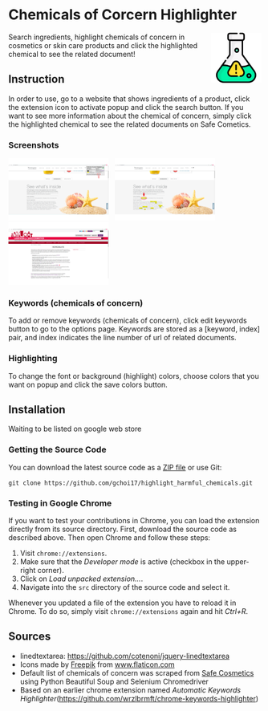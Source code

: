 # Chemicals of Corcern Highlighter
<img width="100" src="https://github.com/gchoi17/highlight_harmful_chemicals/blob/master/src/icons/flask_128.png" align="right" style="padding-left: 10px" />
Search ingredients, highlight chemicals of concern in cosmetics or skin care products and click the highlighted chemical to see the related document!

## Instruction
In order to use, go to a website that shows ingredients of a product, click the extension icon to activate popup and click the search button. If you want to see more information about the chemical of concern, simply click the highlighted chemical to see the related documents on Safe Cometics.

### Screenshots
<a href="https://github.com/gchoi17/highlight_harmful_chemicals/blob/master/screenshots/screenshot1.png?raw=true" target="_blank"><img src="https://github.com/gchoi17/highlight_harmful_chemicals/blob/master/screenshots/screenshot1.png?raw=true" width="200" border="0" /></a>
&nbsp;
<a href="https://github.com/gchoi17/highlight_harmful_chemicals/blob/master/screenshots/screenshot2.png?raw=true" target="_blank"><img src="https://github.com/gchoi17/highlight_harmful_chemicals/blob/master/screenshots/screenshot2.png?raw=true" width="200" border="0" /></a>
&nbsp;
<a href="https://github.com/gchoi17/highlight_harmful_chemicals/blob/master/screenshots/screenshot3.png?raw=true" target="_blank"><img src="https://github.com/gchoi17/highlight_harmful_chemicals/blob/master/screenshots/screenshot3.png?raw=true" width="200" border="0" /></a>
&nbsp;

### Keywords (chemicals of concern)
To add or remove keywords (chemicals of concern), click edit keywords button to go to the options page. Keywords are stored as a [keyword, index] pair, and index indicates the line number of url of related documents.

### Highlighting
To change the font or background (highlight) colors, choose colors that you want on popup and click the save colors button.

## Installation

Waiting to be listed on google web store

### Getting the Source Code

You can download the latest source code as a [ZIP
file](https://github.com/gchoi17/highlight_harmful_chemicals/archive/master.zip)
or use Git:

```
git clone https://github.com/gchoi17/highlight_harmful_chemicals.git
```

### Testing in Google Chrome

If you want to test your contributions in Chrome, you can load the extension
directly from its source directory. First, download the source code as described
above. Then open Chrome and follow these steps:

1. Visit `chrome://extensions`.
2. Make sure that the *Developer mode* is active (checkbox in the upper-right
corner).
3. Click on *Load unpacked extension...*.
4. Navigate into the `src` directory of the source code and select it.

Whenever you updated a file of the extension you have to reload it in Chrome.
To do so, simply visit `chrome://extensions` again and hit *Ctrl+R*.

## Sources
* linedtextarea: https://github.com/cotenoni/jquery-linedtextarea<br>
* <span>
            Icons made by 
            <a href="http://www.freepik.com/" title="Freepik">Freepik</a> from 
            <a href="https://www.flaticon.com/" title="Flaticon">www.flaticon.com</a>
  </span><br>
* Default list of chemicals of concern was scraped from <a href=http://www.safecosmetics.org/>Safe Cosmetics</a> using Python Beautiful Soup and Selenium Chromedriver<br>
* Based on an earlier chrome extension named
*Automatic Keywords Highlighter*(https://github.com/wrzlbrmft/chrome-keywords-highlighter)<br>
